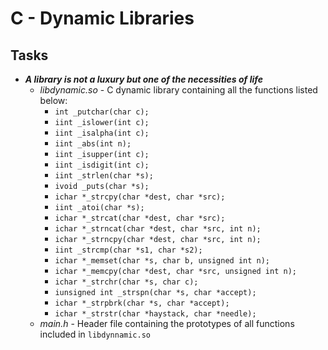 # C - Dynamic Libraries
## Tasks
- ***A library is not a luxury but one of the necessities of life***
  - *libdynamic.so* - C dynamic library containing all the functions listed below: 
    - `int _putchar(char c);`
    - `iint _islower(int c);`
    - `iint _isalpha(int c);`
    - `iint _abs(int n);`
    - `iint _isupper(int c);`
    - `iint _isdigit(int c);`
    - `iint _strlen(char *s);`
    - `ivoid _puts(char *s);`
    - `ichar *_strcpy(char *dest, char *src);`
    - `iint _atoi(char *s);`
    - `ichar *_strcat(char *dest, char *src);`
    - `ichar *_strncat(char *dest, char *src, int n);`
    - `ichar *_strncpy(char *dest, char *src, int n);`
    - `iint _strcmp(char *s1, char *s2);`
    - `ichar *_memset(char *s, char b, unsigned int n);`
    - `ichar *_memcpy(char *dest, char *src, unsigned int n);`
    - `ichar *_strchr(char *s, char c);`
    - `iunsigned int _strspn(char *s, char *accept);`
    - `ichar *_strpbrk(char *s, char *accept);`
    - `ichar *_strstr(char *haystack, char *needle);`
  - *main.h* - Header file containing the prototypes of all functions included in `libdynnamic.so`
